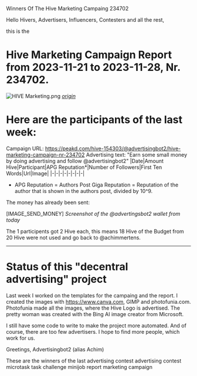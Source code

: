 Winners Of The Hive Marketing Campaing 234702

Hello Hivers, Advertisers, Influencers, Contesters and all the rest,

this is the
# Hive Marketing Campaign Report from 2023-11-21 to 2023-11-28, Nr. 234702.
![HIVE Marketing.png](https://files.peakd.com/file/peakd-hive/achimmertens/AKqchzabeuVfZ4Dio3CipS4qSJMBALn2bcSRbCxWziyEqTSacinMkaF6h3jk4as.png)
*[origin](https://photofunia.com/)*

# Here are the participants of the last week:
Campaign URL: https://peakd.com/hive-154303/@advertisingbot2/hive-marketing-campaign-nr-234702
Advertising text: "Earn some small money by doing advertising and follow @advertisingbot2"
|Date|Amount Hive|Participant|APG Reputation*|Number of Followers|First Ten Words|Url|Image|
|-|-|-|-|-|-|-|-|


* APG Reputation = Authors Post Giga Reputation = Reputation of the author that is shown in the authors post, divided by 10^9.



The money has already been sent:

[IMAGE_SEND_MONEY]
*Screenshot of the @advertingsbot2 wallet from today*

The 1 participents got 2 Hive each, this means 18 Hive of the Budget from 20 Hive were not used and go back to @achimmertens.

---
# Status of this "decentral advertising" project


Last week I worked on the templates for the campaing and the report. I created the images with https://www.canva.com, GIMP and photofunia.com. Photofunia made all the images, where the Hive Logo is advertised. The pretty woman was created with the Bing AI image creator from Microsoft.

I still have some code to write to make the project more automated.
And of course, there are too few advertisers. I hope to find more people, which work for us.



Greetings, Advertisingbot2 (alias Achim)



These are the winners of the last advertising contest
advertising contest microtask task challenge minijob report marketing campaign
